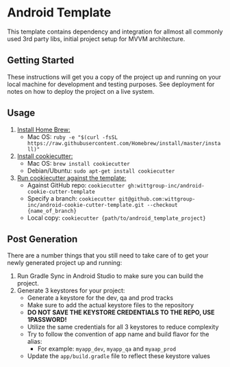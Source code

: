 # Android Template

This template contains dependency and integration for allmost all commonly used 3rd party libs, initial project setup for MVVM architecture.

## Getting Started

These instructions will get you a copy of the project up and running on your local machine for development and testing purposes. See deployment for notes on how to deploy the project on a live system.

## Usage
1. [Install Home Brew:](https://brew.sh)
    * Mac OS: `ruby -e "$(curl -fsSL https://raw.githubusercontent.com/Homebrew/install/master/install)"`
2. [Install cookiecutter:](http://cookiecutter.readthedocs.io/en/latest/installation.html)
    * Mac OS: `brew install cookiecutter`
    * Debian/Ubuntu: `sudo apt-get install cookiecutter`
3. [Run cookiecutter against the template:](http://cookiecutter.readthedocs.io/en/latest/usage.html)
    * Against GitHub repo: `cookiecutter gh:wittgroup-inc/android-cookie-cutter-template`
    * Specify a branch: `cookiecutter git@github.com:wittgroup-inc/android-cookie-cutter-template.git --checkout {name_of_branch}`
    * Local copy: `cookiecutter {path/to/android_template_project}`

## Post Generation
There are a number things that you still need to take care of to get your newly generated project up and running:
1. Run Gradle Sync in Android Studio to make sure you can build the project.
2. Generate 3 keystores for your project:
    * Generate a keystore for the dev, qa and prod tracks
    * Make sure to add the actual keystore files to the repository
    * **DO NOT SAVE THE KEYSTORE CREDENTIALS TO THE REPO, USE 1PASSWORD!**
    * Utilize the same credentials for all 3 keystores to reduce complexity
    * Try to follow the convention of app name and build flavor for the alias:
        * For example: `myapp_dev`, `myapp_qa` and `myaap_prod`
    * Update the `app/build.gradle` file to reflect these keystore values
